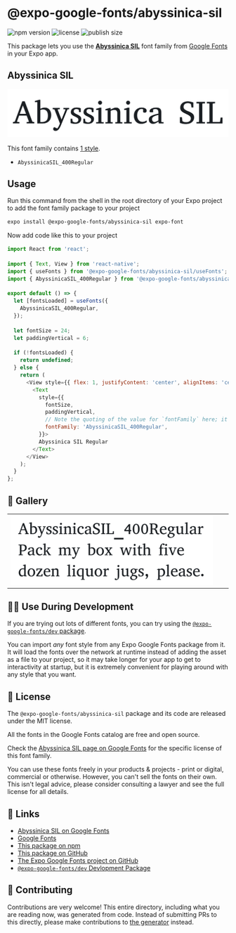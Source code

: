 # @expo-google-fonts/abyssinica-sil

![npm version](https://flat.badgen.net/npm/v/@expo-google-fonts/abyssinica-sil)
![license](https://flat.badgen.net/github/license/expo/google-fonts)
![publish size](https://flat.badgen.net/packagephobia/install/@expo-google-fonts/abyssinica-sil)

This package lets you use the [**Abyssinica SIL**](https://fonts.google.com/specimen/Abyssinica+SIL) font family from [Google Fonts](https://fonts.google.com/) in your Expo app.

## Abyssinica SIL

![Abyssinica SIL](./font-family.png)

This font family contains [1 style](#-gallery).

- `AbyssinicaSIL_400Regular`

## Usage

Run this command from the shell in the root directory of your Expo project to add the font family package to your project
```sh
expo install @expo-google-fonts/abyssinica-sil expo-font
```

Now add code like this to your project
```js
import React from 'react';

import { Text, View } from 'react-native';
import { useFonts } from '@expo-google-fonts/abyssinica-sil/useFonts';
import { AbyssinicaSIL_400Regular } from '@expo-google-fonts/abyssinica-sil/400Regular';

export default () => {
  let [fontsLoaded] = useFonts({
    AbyssinicaSIL_400Regular,
  });

  let fontSize = 24;
  let paddingVertical = 6;

  if (!fontsLoaded) {
    return undefined;
  } else {
    return (
      <View style={{ flex: 1, justifyContent: 'center', alignItems: 'center' }}>
        <Text
          style={{
            fontSize,
            paddingVertical,
            // Note the quoting of the value for `fontFamily` here; it expects a string!
            fontFamily: 'AbyssinicaSIL_400Regular',
          }}>
          Abyssinica SIL Regular
        </Text>
      </View>
    );
  }
};

```

## 🔡 Gallery


||||
|-|-|-|
|![AbyssinicaSIL_400Regular](./AbyssinicaSIL_400Regular.ttf.png)||||


## 👩‍💻 Use During Development

If you are trying out lots of different fonts, you can try using the [`@expo-google-fonts/dev` package](https://github.com/expo/google-fonts/tree/master/font-packages/dev#readme).

You can import *any* font style from any Expo Google Fonts package from it. It will load the fonts
over the network at runtime instead of adding the asset as a file to your project, so it may take longer
for your app to get to interactivity at startup, but it is extremely convenient
for playing around with any style that you want.

## 📖 License

The `@expo-google-fonts/abyssinica-sil` package and its code are released under the MIT license.

All the fonts in the Google Fonts catalog are free and open source.

Check the [Abyssinica SIL page on Google Fonts](https://fonts.google.com/specimen/Abyssinica+SIL) for the specific license of this font family.

You can use these fonts freely in your products & projects - print or digital, commercial or otherwise. However, you can't sell the fonts on their own. This isn't legal advice, please consider consulting a lawyer and see the full license for all details.

## 🔗 Links

- [Abyssinica SIL on Google Fonts](https://fonts.google.com/specimen/Abyssinica+SIL)
- [Google Fonts](https://fonts.google.com/)
- [This package on npm](https://www.npmjs.com/package/@expo-google-fonts/abyssinica-sil)
- [This package on GitHub](https://github.com/expo/google-fonts/tree/master/font-packages/abyssinica-sil)
- [The Expo Google Fonts project on GitHub](https://github.com/expo/google-fonts)
- [`@expo-google-fonts/dev` Devlopment Package](https://github.com/expo/google-fonts/tree/master/font-packages/dev)

## 🤝 Contributing

Contributions are very welcome! This entire directory, including what you are reading now, was generated from code. Instead of submitting PRs to this directly, please make contributions to [the generator](https://github.com/expo/google-fonts/tree/master/packages/generator) instead.
